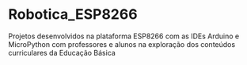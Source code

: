 # Robotica_ESP8266
 Projetos desenvolvidos na plataforma ESP8266 com as IDEs Arduino e MicroPython com professores e alunos na exploração dos conteúdos curriculares da Educação Básica
